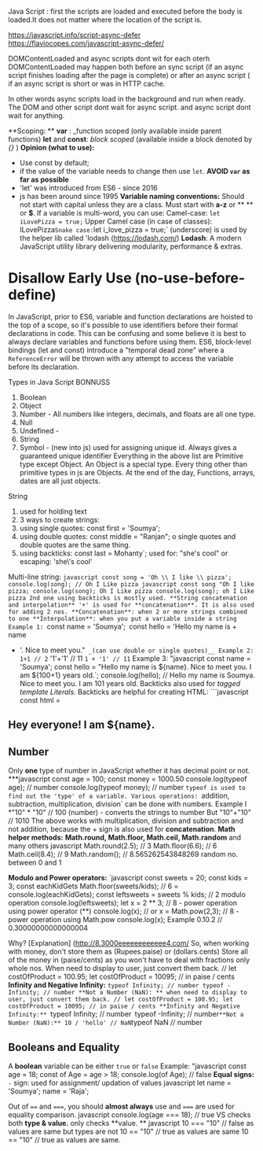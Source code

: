 Java Script :
first the scripts are loaded and executed before the body is loaded.It does not matter where the location of the script is.

https://javascript.info/script-async-defer
https://flaviocopes.com/javascript-async-defer/

DOMContentLoaded and async scripts dont wit for each oterh
DOMContentLoaded may happen both
before an sync script (if an async script finishes loading after the page is complete) or
after an async script ( if an async script is short or was in HTTP cache.

In other words async scripts load in the background and run when ready.
The DOM and other script dont wait for async script.
and async script dont wait for anything.

**Scoping: **
**var** : _function scoped (only available inside parent functions)
**let** and **const**: _block scoped_ (available inside a block denoted by _{}_ )
**Opinion (what to use):**
- Use const by default;
- if the value of the variable needs to change then use `let`.
**AVOID `var` as far as possible**
- 'let' was introduced from ES6 - since 2016
- js has been around since 1995
**Variable naming conventions:**
Should not start with capital unless they are a class.
Must start with **a-z** or ** ** or **$**.
If a variable is multi-word, you can use:
Camel-case: `let iLovePizza = true;`
Upper Camel case (in case of classes): ILovePizza`
Snake case: `let i_love_pizza = true;`
(underscore) is used by the helper lib called 'lodash (https://lodash.com/)
**Lodash**: A modern JavaScript utility library delivering modularity, performance & extras.

# Disallow Early Use (no-use-before-define)
In JavaScript, prior to ES6, variable and function declarations are hoisted to the top of a scope, so it's possible to use identifiers before their formal declarations in code.
This can be confusing and some believe it is best to always declare variables and functions before using them.
ES6, block-level bindings (let and const) introduce a "temporal dead zone" where a `ReferenceError` will be thrown with any attempt to access the variable before its declaration.

Types in Java Script
BONNUSS
1. Boolean
2. Object
3. Number - All numbers like integers, decimals, and floats are all one type.
4. Null
5. Undefined -
6. String
7. Symbol - (new into js) used for assigning unique id. Always gives a guaranteed unique identifier
Everything in the above list are Primitive type except Object.
An Object is a special type.
Every thing other than primitive types in js are Objects.
At the end of the day, Functions, arrays, dates are all just objects.

String
1. used for holding text
2. 3 ways to create strings:
1. using single quotes:
const first = 'Soumya';
2. using double quotes:
const middle = "Ranjan";
o single quotes and double quotes are the same thing.
3. using backticks:
const last = Mohanty`;
used for: "she's cool"
or escaping: 'she\\'s cool'

Multi-line string:
`javascript
const song = 'Oh \\ I like \\
pizza';
console.log(song); // Oh I Like pizza
javascript
const song "Oh
I like
pizza;
console.log(song);
Oh
I Like
pizza
console.log(song);
oh
I Like
pizza
2nd one using backticks is mostly used.
**String concatenation and interpolation**
'+' is used for **concatenation**. It is also used for adding 2 nos.
**Concatenation**: when 2 or more strings combined to one
**Interpolation**: when you put a variable inside a string
Example 1:
`const name = 'Soumya';`
`const hello = 'Hello my name is + name
+ '. Nice to meet you."`
_(can use double or single quotes)__
Example 2:
1+1 // 2`
'1'+'1' // 11
`1 + '1' // 11`
Example 3:
"javascript
const name = 'Soumya';
const hello = "Hello my name is ${name}. Nice to meet you. I am ${100+1} years old.`; console.log(hello); // Hello my name is Soumya. Nice to meet you. I am 101 years old.
Backticks also used for _tagged template Literals_.
Backticks are helpful for creating HTML: ```javascript
const html =
<div>
<h2>Hey everyone! I am ${name}.</h2>
</div>

## Number
Only **one** type of number in JavaScript whether it has decimal point or not.
***javascript
const age = 100;
const money = 1000.50
console.log(typeof age); // number
console.log(typeof money); // number
`typeof is used to find out the 'type' of a variable.
Various operations: `addition, subtraction, multiplication, division` can be done with numbers.
Example
I
*"10" * "10" // 100 (number) - converts the strings to number But "10"+"10" // 1010
The above works with multiplication, division and subtraction and not addition, because the + sign is also used for **concatenation**.
**Math helper methods:**
**Math.round, Math.floor, Math.ceil, Math.random** and many others
javascript
Math.round(2.5); // 3
Math.floor(6.6); // 6
Math.ceil(8.4); // 9
Math.random(); // 8.565262543848269 random no. between 0 and 1

**Modulo and Power operators:**
`javascript
const sweets = 20;
const kids = 3;
const eachKidGets Math.floor(sweets/kids); // 6 =
console.log(eachKidGets);
const leftsweets = sweets % kids; // 2 modulo operation
console.log(leftsweets);
let x = 2 ** 3; // 8 - power operation using power operator (**)
console.log(x);
// or
x = Math.pow(2,3); // 8 - power operation using Math.pow
console.log(x);
Example
0.10.2 // 0.30000000000000004

Why? [Explanation] (http://8.3000eeeeeeeeeeee4.com/
So, when working with money, don't store them as (Rupees.paise) or (dollars.cents)
Store all of the money in (paise/cents) as you won't have to deal with fractions only whole nos. When need to display to user, just convert them back.
// let costOfProduct = 100.95;
let costOfProduct = 10095; // in paise / cents
**Infinity and Negative Infinity:**
`typeof Infinity; // number
typeof -Infinity; // number
**Not a Number (NaN): **
when need to display to user, just convert them back.
// let costOfProduct = 100.95;
let costOfProduct = 10095; // in paise / cents
**Infinity and Negative Infinity:**
`typeof Infinity; // number`
`typeof -Infinity; // number`
**Not a Number (NaN):**
10 / 'hello' // NaN
`typeof NaN // number


## Booleans and Equality
A **boolean** variable can be either `true` or `false`
Example:
"javascript
const age = 18;
const of Age = age > 18;
console.log(of Age); // false
**Equal signs:**
`-` sign: used for assignment/ updation of values
javascript
let name = 'Soumya';
name = 'Raja';

Out of `==` and `===`, you should **almost always** use
and `===` are used for equality comparison.
javascript console.log(age === 18); // true
VS
checks both **type & value.**
only checks **value. **
javascript
10 === "10" // false as values are same but types are not 10 == "10" // true as values are same
10 == "10" // true as values are same.











